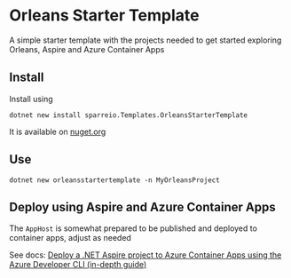 # Orleans Starter Template

A simple starter template with the projects needed to get started exploring Orleans, Aspire and Azure Container Apps

## Install

Install using

```
dotnet new install sparreio.Templates.OrleansStarterTemplate
```
It is available on [nuget.org](https://www.nuget.org/packages/sparreio.Templates.OrleansStarterTemplate)

## Use

```
dotnet new orleansstartertemplate -n MyOrleansProject
```

## Deploy using Aspire and Azure Container Apps

The `AppHost` is somewhat prepared to be published and deployed to container apps, adjust as needed

See docs: [Deploy a .NET Aspire project to Azure Container Apps using the Azure Developer CLI (in-depth guide)](https://learn.microsoft.com/en-us/dotnet/aspire/deployment/azure/aca-deployment-azd-in-depth?tabs=windows)